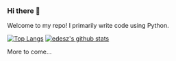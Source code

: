 ### Hi there 👋

Welcome to my repo! I primarily write code using Python.

[![Top Langs](https://github-readme-stats.vercel.app/api/top-langs/?username=edesz&layout=compact&theme=blue-green)](https://github.com/edesz) [![edesz's github stats](https://github-readme-stats.vercel.app/api?username=edesz&theme=blue-green)](https://github.com/edesz)

More to come...
